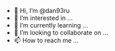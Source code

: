 - 👋 Hi, I’m @dan93ru
- 👀 I’m interested in ...
- 🌱 I’m currently learning ...
- 💞️ I’m looking to collaborate on ...
- 📫 How to reach me ...

<!---
dan93ru/dan93ru is a ✨ special ✨ repository because its `README.md` (this file) appears on your GitHub profile.
You can click the Preview link to take a look at your changes.
--->
